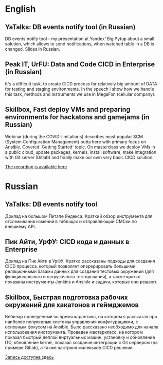 # English

## YaTalks: DB events notify tool (in Russian)
DB events notify tool - my presentation at Yandex' Big Pytup about a small solution, which allows to send notifications, when watched table in a DB is changed. Slides in Russian.  
  
## Peak IT, UrFU: Data and Code CICD in Enterprise (in Russian)
It's a difficult task, to create CICD process for relatively big amount of DATA for testing and staging environments. In the speech I show how we handle this task, methods and instruments we use in MegaFon (cellular company).  
  
## Skillbox, Fast deploy VMs and preparing environments for hackatons and gamejams (in Russian)
Webinar (during the COVID-limitations) describes most popular SCM (System Configuration Management) outta here with primary focus on Ansible. Covered 'Getting Started' topic. On masterclass we deploy VMs in a public cloud, update packages, kernels, install software, make integration with Git server (Gitlab) and finally make our own very basic CICD solution.  
  
[The recording is available here](https://www.youtube.com/watch?v=Gnx-Xy_PxyA)  
  
  
# Russian

## YaTalks: DB events notify tool
Доклад на большом Питапе Яндекса. Краткий обзор инструмента для отслеживания измений в таблицах и отправляющий СМСки по внешнему API.  
  
## Пик Айти, УрФУ: CICD кода и данных в Enterprise
Доклад на Пик Айти в УрФУ. Кратко рассказаны подходы для создания CICD процесса, который позволяет оперерировать большими реляционными базами данных для создания тестовых окружений (для функционального и нагрузочного тестирования), а также кратко показаны инструменты Jenkins и Ansible и задачи, которые они решают.  
  
## Skillbox, Быстрая подготовка рабочих окружений для хакатонов и геймджемов  
Вебинар проведенный во время карантина, на котором я рассказал про наиболее популярные системы управления конфигурациями, с основным фокусом на Ansible. Было рассказано необходимо для начала использования инструмента. Проведён мастеркласс, на котором показал быстрый деплой виртуальных машин, установку и обновление ПО, обновление kernel, показал создание интеграции с Git сервером (на примере Gitlab), а также настроил маленькое CICD решение.  
  
[Запись доступна здесь](https://www.youtube.com/watch?v=Gnx-Xy_PxyA)

